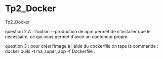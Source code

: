 # Tp2_Docker
Tp2_Docker

question 2.A :
    l'option --production de npm permet de n'installer que le nécessaire, ce qui nous permet d'avoir un conteneur propre

question 3 : 
    pour créerl'image à l'aide du dockerfile on tape la commande : 
    docker build -t ma_super_app -f Dockerfile .